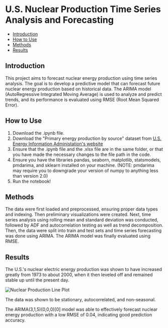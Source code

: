 # U.S. Nuclear Production Time Series Analysis and Forecasting

- [Introduction](#introduction)
- [How to Use](#how-to-use)
- [Methods](#methods)
- [Results ](#results)

## Introduction
This project aims to forecast nuclear energy production using time series analysis. The goal is to develop a predictive model that can forecast future nuclear energy production based on historical data. The ARIMA model (AutoRegressive Integrated Moving Average) is used to analyze and predict trends, and its performance is evaluated using RMSE (Root Mean Squared Error).

## How to Use
1. Download the .ipynb file.
2. Download the "Primary energy production by source" dataset from [U.S. Energy Information Administation's website](https://www.eia.gov/totalenergy/data/annual/index.php)
3. Ensure that the .ipynb file and the .xlsx file are in the same folder, or that you have made the necessary changes to the file path in the code.
4. Ensure you have the libraries pandas, seaborn, matplotlib, statsmodels, pmdarima, and sklearn installed on your machine. (NOTE: pmdarima may require you to downgrade your version of numpy to anything less than version 2.0)
6. Run the notebook!

## Methods
The data were first loaded and preprocessed, ensuring proper data types and indexing. Then preliminary visualizations were created. Next, time series analysis using rolling mean and standard deviation was conducted, followed by ADF and autocorrelation testing as well as trend decomposition. Then, the data were split into train and test sets and time series forecasting was done using ARIMA. The ARIMA model was finally evaluated using RMSE.

## Results

The U.S.'s nuclear electric energy production was shown to have increased greatly from 1973 to about 2000, when it then leveled off and remained stable up until the present day. 

![Nuclear Production Line Plot](images/nuclear-line-plot)

The data was shown to be stationary, autocorrelated, and non-seasonal. 

The ARIMA(3,1,5)(0,0,0)[0] model was able to effectively forecast nuclear energy production with a low RMSE of 0.04, indicating good prediction accuracy. 
